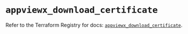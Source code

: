 # `appviewx_download_certificate`

Refer to the Terraform Registry for docs: [`appviewx_download_certificate`](https://registry.terraform.io/providers/appviewx/appviewx/1.0.8/docs/resources/download_certificate).
